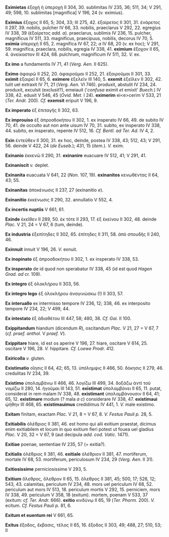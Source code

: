 **Eximietas** ἐξοχή ἡ ὑπεροχή II 304, 30. sublimitas IV 235, 36; 511,
34; V 291, 49; 598, 10. sublimitas [magnifica] V 196, 24 (*v.*
eximius).

**Eximius** ἔξοχος II 65, 5; 304, 33; III 275, 42. ἐξαίρετος II 301, 31.
ἐνάρετος II 297, 39. nobilis, pulcher IV 66, 33. nobilis, praeclarus V
292, 22. egregius IV 338, 39 (ἐξαίρετος *add. a*). praeclarus,
sublimis IV 236, 15. pulcher, magnificus IV 511, 33. magnificus,
praecipuus, nobilis, decorus IV 70, 5. **eximia** ὑπεροχή II 65, 2.
magnifica IV 67, 22; *a* IV 68, 20 (*v.* ex hoc); V 291, 59. magnifica,
praeclara, nobilis, egregia IV 338, 41. **eximium** ἔξοχον II 65, 4.
ἀνείκαστον III 424, 68. pulchrum, magnificum IV 511, 32. *V.* ex.

**Ex imo** a fundamentis IV 71, 41 (*Verg. Aen.* II 625).

**Eximo** ἀφαιρῶ II 252, 20. ἀφαιροῦμαι II 252, 21. ἐξαιροῦμαι II 301,
33. **eximit** ἐξαιρεῖ II 65, 6. **eximere** ἐξελεῖν III 140, 5.
**exemit** ἐξεῖλεν II 302, 42. tulit uel extraxit IV 71, 21 (*Verg.*
*Aen.* VI 746). produxit, abstulit IV 234, 24. produxit, exculsit
(exclusit?), emeiauit ('*confusa* eximit *et* emixit' *Buech.*) IV 338,
42. eduxit V 546, 45 (*Ovid. Met.* I 24). **eximerim** ei\<e\>cerim V
533, 21 (*Ter. Andr.* 200). *Cf.* **exemsit** eripuit V 196, 9.

**Ex imperato** ἐξ ἐπιταγῆς II 302, 63.

**Ex improuiso** ἐξ ἀπροσδοκήτου II 302, 1. ex insperato IV 66, 49. de
subito IV 70, 41. de occulto aut non ante uisum IV 70, 31. subito, ex
insperato IV 338, 44. subito, ex insperato, repente IV 512, 16. *Cf.
Bentl. ad Ter. Ad.* IV 4, 2.

**Exin** ἐντεῦθεν II 300, 31. ex hoc, deinde, postea IV 338, 43; 512,
43; V 291, 56. deinde V 422, 24 (*de Euseb.*); 431, 15 (*item.*). *V.*
exim.

**Exinanio** ἐκκενῶ II 290, 31. **exinanire** euacuare IV 512, 41; V
291, 41.

**Exinaniscit** *v.* deplet.

**Exinanita** euacuata V 641, 22 (*Non.* 107, 19). **exinanitos**
κενωθέντας II 64, 43; 55.

**Exinanitas** ἀποκένωσις II 237, 27 (exinanitio *e*).

**Exinanitio** ἐκκένωσις II 290, 32. annullatio V 552, 4.

**Ex incertis nuptiis** V 661, 61.

**Exinde** ἐκεῖθεν II 289, 50. ἐκ τότε II 293, 17. ἐξ ἐκείνου II 302,
48. deinde *Plac.* V 21, 24 = V 67, 6 (tum, deinde).

**Ex industria** ἐξεπίτηδες II 302, 65. ἐπίτηδες II 311, 58. ἀπὸ σπουδῆς
II 240, 46.

**Exinnuit** innuit V 196, 26. *V.* exnuit.

**Ex inopinato** ἐξ ἀπροσδοκήτου II 302, 1. ex insperato IV 338, 53.

**Ex insperato** de id quod non sperabatur IV 338, 45 (id est quod
*Hagen Grad. ad cr.* 109).

**Ex integro** ἐξ ὁλοκλήρου II 303, 56.

**Ex integro lego** ἐξ ὁλοκλήρου ἀναγινώσκω (!) II 303, 57.

**Ex interuallo** ex intermisso tempore IV 236, 12; 338, 46. ex
interposito tempore IV 234, 22; V 499, 44.

**Ex intestato** ἐξ ἀδιαθέτου III 447, 58; 480, 38. *Cf. Gai.* II 100.

**Exippitandum** hiandum (dicendum *R*), oscitandum *Plac.* V 21, 27 =
V 67, 7 (*cf. praef. anthol.* V *praef. V*).

**Exippitare** hiare, id est os aperire V 196, 27. hiare, oscitare V
614, 25. oscitare V 196, 28. *V.* hippitare. *Cf. Loewe Prodr.* 412.

**Exiricolla** *v.* gluten.

**Existimatio** οἴησις II 64, 42; 65, 13. ὑπόλημψις II 466, 50. δόκησις
II 279, 46. credulitas IV 234, 39.

**Existimo** ὑπολαμβάνω II 466, 46. λογίζω III 499, 34. δοξάζω ἀντὶ τοῦ
νομίζω II 280, 14. ἡγοῦμαι III 143, 51. **existimat** ὑπολαμβάνει II 65,
11. putat, considerat in rem malam IV 338, 48. **existimant**
ὑπολαμβάνουσιν II 64, 41; 65, 12. **existimare** modum (? mala *a c*)
considerare IV 338, 47. **existimaui** ᾠήθην III 468, 65.
**existimauimus** credidimus IV 441, 1. *V.* male existimo.

**Exitam** finitam, exactam *Plac.* V 21, 8 = V 67, 8. *V. Festus
Pauli p.* 28, 5.

**Exitiabilis** ὀλέθριος II 381, 46. est homo qui alii exitium praestat,
dicimus enim exitiabilem et locum in quo exitium fieri potest ut fouea
uel gladius *Plac.* V 20, 32 = V 67, 9 (aut decipula *add. cod. Vatic.*
1471).

**Exitiae** poenae, sententiae IV 235, 57 (= exitia?).

**Exitialis** ὀλέθριος II 381, 46. **exitiale** ὀλέθριον II 381, 47.
mortiferum, mortale IV 68, 53. mortiferum, periculosum IV 234, 29
(*Verg. Aen.* II 31).

**Exitiosissime** perniciosissime V 293, 5.

**Exitium** ὄλεθρος, ὄλεθρον II 65, 15. ὄλεθρος II 381, 45; 500, 17;
526, 12; 543, 43. calamitas, periculum IV 234, 48. mors uel periculum IV
68, 52. periculum aut mors IV 513, 18. periculum mortis V 292, 15.
perniciem, mors IV 338, 49. periculum V 358, 18 (exitum). mortem, poenam
V 533, 37 (exitum: *cf. Ter. Andr.* 666). **exitio** κινδύνῳ II 65, 19
(*Ter. Phorm.* 200). *V.* ecitum. *Cf. Festus Pauli p.* 81, 6.

**Exitum et euentum rei** V 661, 65.

**Exitus** ἔξοδος, ἔκβασις, τέλος II 65, 16. ἔξοδος II 303, 49; 488, 27;
510, 53; II
